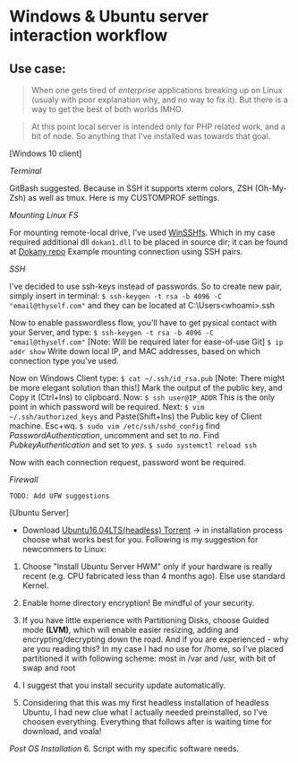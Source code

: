 # Windows & Ubuntu server interaction workflow

## Use case:
> When one gets tired of _enterprise_ applications breaking up on Linux (usualy with poor explanation why, and no way to fix it). But there is a way to get the best of both worlds IMHO.

> At this point local server is intended only for PHP related work, and a bit of node. So anything that I've installed was towards that goal.

[Windows 10 client]


*Terminal* 

GitBash suggested. Because in SSH it supports xterm colors, ZSH (Oh-My-Zsh) as well as tmux. Here is my CUSTOMPROF settings.

*Mounting Linux FS*


For mounting remote-local drive, I've used [WinSSHfs](https://github.com/Foreveryone-cz/win-sshfs/releases). Which in my case required additional dll `dokan1.dll` to be placed in source dir; it can be found at [Dokany repo](https://github.com/dokan-dev/dokany/releases)
Example mounting connection using SSH pairs.

*SSH*


I've decided to use ssh-keys instead of passwords. So to create new pair, simply insert in terminal:
`$ ssh-keygen -t rsa -b 4096 -C "email@thyself.com"`
and they can be located at C:\Users\<whoami>\.ssh

Now to enable passwordless flow, you'll have to get pysical contact with your Server, and type:
`$ ssh-keygen -t rsa -b 4096 -C "email@thyself.com"` [Note: Will be required later for ease-of-use Git]
`$ ip addr show`
Write down local IP, and MAC addresses, based on which connection type you've used.

Now on Windows Client type:
`$ cat ~/.ssh/id_rsa.pub` [Note: There might be more elegant solution than this!]
Mark the output of the public key, and Copy it (Ctrl+Ins) to clipboard. Now:
`$ ssh user@IP_ADDR`
This is the only point in which password will be required. Next:
`$ vim ~/.ssh/authorized_keys` and Paste(Shift+Ins) the Public key of Client machine. Esc+wq.
`$ sudo vim /etc/ssh/sshd_config` find _PasswordAuthentication_, uncomment and set to _no_. Find _PubkeyAuthentication_ and set to _yes_.
`$ sudo systemctl reload ssh`

Now with each connection request, password wont be required.

*Firewall*


    TODO: Add UFW suggestions

[Ubuntu Server]


* Download [Ubuntu16.04LTS(headless) Torrent](http://releases.ubuntu.com/16.04/ubuntu-16.04.3-server-amd64.iso.torrent?_ga=2.93931348.89627716.1518119172-582049912.1518119172) -> in installation process choose what works best for you. Following is my suggestion for newcommers to Linux:

1. Choose "Install Ubuntu Server HWM" only if your hardware is really recent (e.g. CPU fabricated less than 4 months ago). Else use standard Kernel.
2. Enable home directory encryption! Be mindful of your security.
3. If you have little experience with Partitioning Disks, choose Guided mode **(LVM)**, which will enable easier resizing, adding and encrypting/decrypting down the road. And if you are experienced - why are you reading this? In my case I had no use for /home, so I've placed partitioned it with following scheme:
most in /var and /usr, with bit of swap and root

4. I suggest that you install security update automatically.
5. Considering that this was my first headless installation of headless Ubuntu, I had new clue what I actually needed preinstalled, so I've choosen everything. Everything that follows after is waiting time for download, and voala!

_Post OS Installation_
6. Script with my specific software needs.



